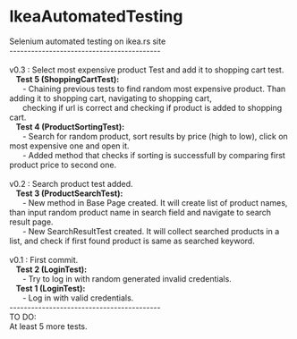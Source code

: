# IkeaAutomatedTesting
 Selenium automated testing on ikea.rs site
 <br>------------------------------------------<br>
 <br>
v0.3 : Select most expensive product Test and add it to shopping cart test.<br>
      &nbsp;&nbsp;&nbsp;**Test 5 (ShoppingCartTest):** <br>
              &nbsp;&nbsp;&nbsp;&nbsp;&nbsp;&nbsp;- Chaining previous tests to find random most expensive product. Than adding it to shopping cart, navigating to shopping cart, <br>
              &nbsp;&nbsp;&nbsp;&nbsp;&nbsp;&nbsp;checking if url is correct and checking if product is added to shopping cart. <br>
      &nbsp;&nbsp;&nbsp;**Test 4 (ProductSortingTest):** <br>
              &nbsp;&nbsp;&nbsp;&nbsp;&nbsp;&nbsp;- Search for random product, sort results by price (high to low), click on most expensive one and open it. <br>
              &nbsp;&nbsp;&nbsp;&nbsp;&nbsp;&nbsp;- Added method that checks if sorting is successfull by comparing first product price to second one. <br>
<br>
v0.2 : Search product test added.<br>
      &nbsp;&nbsp;&nbsp;**Test 3 (ProductSearchTest):** <br>
              &nbsp;&nbsp;&nbsp;&nbsp;&nbsp;&nbsp;- New method in Base Page created. It will create list of product names, than input random product name in search field and navigate to search result page. <br>
              &nbsp;&nbsp;&nbsp;&nbsp;&nbsp;&nbsp;- New SearchResultTest created. It will collect searched products in a list, and check if first found product is same as searched keyword.<br>
<br>
v0.1 : First commit.<br>
      &nbsp;&nbsp;&nbsp;**Test 2 (LoginTest):**<br>
             &nbsp;&nbsp;&nbsp;&nbsp;&nbsp;&nbsp;- Try to log in with random generated invalid credentials.<br>
      &nbsp;&nbsp;&nbsp;**Test 1 (LoginTest):**<br>
             &nbsp;&nbsp;&nbsp;&nbsp;&nbsp;&nbsp;- Log in with valid credentials.<br>
 ------------------------------------------<br>
 TO DO:<br>
 At least 5 more tests.<br>
